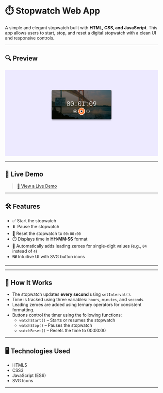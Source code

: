 # ⏱️ Stopwatch Web App

A simple and elegant stopwatch built with **HTML, CSS, and JavaScript**. This app allows users to start, stop, and reset a digital stopwatch with a clean UI and responsive controls.

---

## 🔍 Preview

![Stopwatch Screenshot](./imgS/Screenshot%202025-05-13%20223435.png)

---

## 🚀 Live Demo

> [🔗 View a Live Demo](https://your-live-demo-link.com)

---

## 🛠️ Features

- ✅ Start the stopwatch
- ⏸️ Pause the stopwatch
- 🔁 Reset the stopwatch to `00:00:00`
- ⏱️ Displays time in **HH:MM:SS** format
- 🎯 Automatically adds leading zeroes for single-digit values (e.g., `04` instead of `4`)
- 🖼️ Intuitive UI with SVG button icons

---


---

## 🧠 How It Works

- The stopwatch updates **every second** using `setInterval()`.
- Time is tracked using three variables: `hours`, `minutes`, and `seconds`.
- Leading zeroes are added using ternary operators for consistent formatting.
- Buttons control the timer using the following functions:
  - `watchStart()` – Starts or resumes the stopwatch
  - `watchStop()` – Pauses the stopwatch
  - `watchReset()` – Resets the time to 00:00:00

---

## 🖥️ Technologies Used

- HTML5
- CSS3
- JavaScript (ES6)
- SVG Icons

---

   

